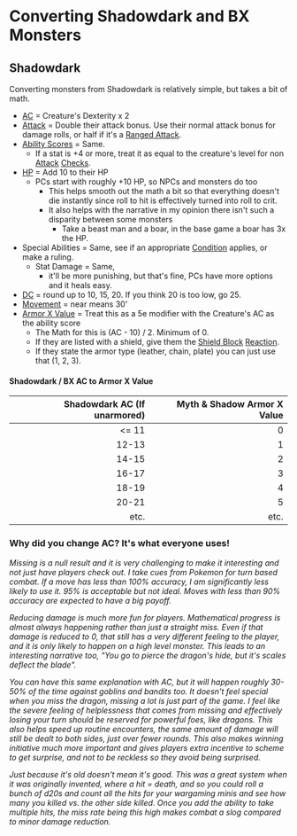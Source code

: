 # Converting Shadowdark and BX Monsters
## Shadowdark
Converting monsters from Shadowdark is relatively simple, but takes a bit of math.
- [AC](../../Player%20Characters/Derived%20Statistics/Armor%20Class.md) = Creature's Dexterity x 2
- [Attack](../../Game%20Procedures/Attack.md) = Double their attack bonus. Use their normal attack bonus for damage rolls, or half if it's a [Ranged Attack](../../Game%20Procedures/Ranged%20Attack.md).
- [Ability Scores](../../Player%20Characters/Chosen%20Statistics/Ability%20Scores.md) = Same. 
	- If a stat is +4 or more, treat it as equal to the creature's level for non [Attack](../../Game%20Procedures/Attack.md) [Checks](../../Game%20Procedures/Check.md).
- [HP](../../Player%20Characters/Derived%20Statistics/Health%20Points.md) = Add 10 to their HP 
	- PCs start with roughly +10 HP, so NPCs and monsters do too
		- This helps smooth out the math a bit so that everything doesn't die instantly since roll to hit is effectively turned into roll to crit.
		- It also helps with the narrative in my opinion there isn't such a disparity between some monsters
			- Take a beast man and a boar, in the base game a boar has 3x the HP. 
- Special Abilities = Same, see if an appropriate [Condition](../../Conditions/!Conditions.md) applies, or make a ruling.
	- Stat Damage = Same, 
		- it'll be more punishing, but that's fine, PCs have more options and it heals easy.
- [DC](../../Game%20Procedures/DC.md) = round up to 10, 15, 20. If you think 20 is too low, go 25.
- [Movement](../../Game%20Procedures/Movement.md) = near means 30'
- [Armor X Value](../../Items/Equipment/Individual%20Item%20Cards/Armors/Armor%20Properties/Armor%20X%20Property.md) = Treat this as a 5e modifier with the Creature's AC as the ability score
	- The Math for this is (AC - 10) / 2. Minimum of 0.
	- If they are listed with a shield, give them the [Shield Block](../../Items/Equipment/Individual%20Item%20Cards/Armors/Armor%20Properties/Shield%20Property.md#Shield%20Block) [Reaction](../../Game%20Procedures/Reaction.md).
	- If they state the armor type (leather, chain, plate) you can just use that (1, 2, 3).
#### Shadowdark / BX AC to Armor X Value

| Shadowdark AC (If unarmored) | Myth & Shadow Armor X Value |
| ---------------------------: | --------------------------: |
|                        <= 11 |                           0 |
|                        12-13 |                           1 |
|                        14-15 |                           2 |
|                        16-17 |                           3 |
|                        18-19 |                           4 |
|                        20-21 |                           5 |
|                         etc. |                        etc. |
### Why did you change AC? It's what everyone uses!
*Missing is a null result and it is very challenging to make it interesting and not just have players check out. I take cues from Pokemon for turn based combat. If a move has less than 100% accuracy, I am significantly less likely to use it. 95% is acceptable but not ideal. Moves with less than 90% accuracy are expected to have a big payoff.*

*Reducing damage is much more fun for players. Mathematical progress is almost always happening rather than just a straight miss. Even if that damage is reduced to 0, that still has a very different feeling to the player, and it is only likely to happen on a high level monster. This leads to an interesting narrative too, "You go to pierce the dragon's hide, but it's scales deflect the blade".* 

*You can have this same explanation with AC, but it will happen roughly 30-50% of the time against goblins and bandits too. It doesn't feel special when you miss the dragon, missing a lot is just part of the game. I feel like the severe feeling of helplessness that comes from missing and effectively losing your turn should be reserved for powerful foes, like dragons. This also helps speed up routine encounters, the same amount of damage will still be dealt to both sides, just over fewer rounds. This also makes winning initiative much more important and gives players extra incentive to scheme to get surprise, and not to be reckless so they avoid being surprised.*

*Just because it's old doesn't mean it's good. This was a great system when it was originally invented, where a hit = death, and so you could roll a bunch of d20s and count all the hits for your wargaming minis and see how many you killed vs. the other side killed. Once you add the ability to take multiple hits, the miss rate being this high makes combat a slog compared to minor damage reduction.*